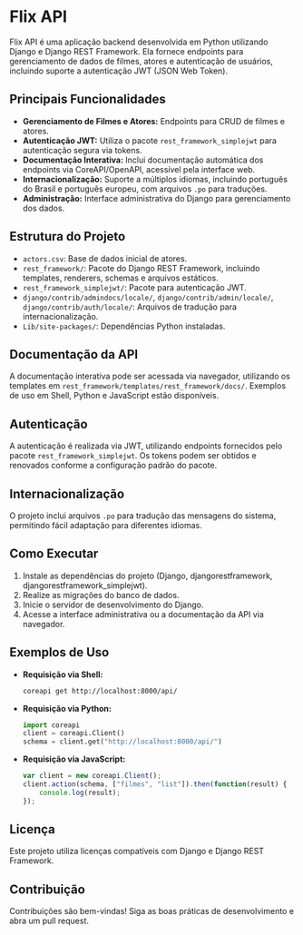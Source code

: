# Flix API

Flix API é uma aplicação backend desenvolvida em Python utilizando Django e Django REST Framework. Ela fornece endpoints para gerenciamento de dados de filmes, atores e autenticação de usuários, incluindo suporte a autenticação JWT (JSON Web Token).

## Principais Funcionalidades

- **Gerenciamento de Filmes e Atores:** Endpoints para CRUD de filmes e atores.
- **Autenticação JWT:** Utiliza o pacote `rest_framework_simplejwt` para autenticação segura via tokens.
- **Documentação Interativa:** Inclui documentação automática dos endpoints via CoreAPI/OpenAPI, acessível pela interface web.
- **Internacionalização:** Suporte a múltiplos idiomas, incluindo português do Brasil e português europeu, com arquivos `.po` para traduções.
- **Administração:** Interface administrativa do Django para gerenciamento dos dados.

## Estrutura do Projeto

- `actors.csv`: Base de dados inicial de atores.
- `rest_framework/`: Pacote do Django REST Framework, incluindo templates, renderers, schemas e arquivos estáticos.
- `rest_framework_simplejwt/`: Pacote para autenticação JWT.
- `django/contrib/admindocs/locale/`, `django/contrib/admin/locale/`, `django/contrib/auth/locale/`: Arquivos de tradução para internacionalização.
- `Lib/site-packages/`: Dependências Python instaladas.

## Documentação da API

A documentação interativa pode ser acessada via navegador, utilizando os templates em `rest_framework/templates/rest_framework/docs/`. Exemplos de uso em Shell, Python e JavaScript estão disponíveis.

## Autenticação

A autenticação é realizada via JWT, utilizando endpoints fornecidos pelo pacote `rest_framework_simplejwt`. Os tokens podem ser obtidos e renovados conforme a configuração padrão do pacote.

## Internacionalização

O projeto inclui arquivos `.po` para tradução das mensagens do sistema, permitindo fácil adaptação para diferentes idiomas.

## Como Executar

1. Instale as dependências do projeto (Django, djangorestframework, djangorestframework_simplejwt).
2. Realize as migrações do banco de dados.
3. Inicie o servidor de desenvolvimento do Django.
4. Acesse a interface administrativa ou a documentação da API via navegador.

## Exemplos de Uso

- **Requisição via Shell:**
  ```bash
  coreapi get http://localhost:8000/api/
  ```
- **Requisição via Python:**
  ```python
  import coreapi
  client = coreapi.Client()
  schema = client.get("http://localhost:8000/api/")
  ```
- **Requisição via JavaScript:**
  ```javascript
  var client = new coreapi.Client();
  client.action(schema, ["filmes", "list"]).then(function(result) {
      console.log(result);
  });
  ```

## Licença

Este projeto utiliza licenças compatíveis com Django e Django REST Framework.

## Contribuição

Contribuições são bem-vindas! Siga as boas práticas de desenvolvimento e abra um pull request.

